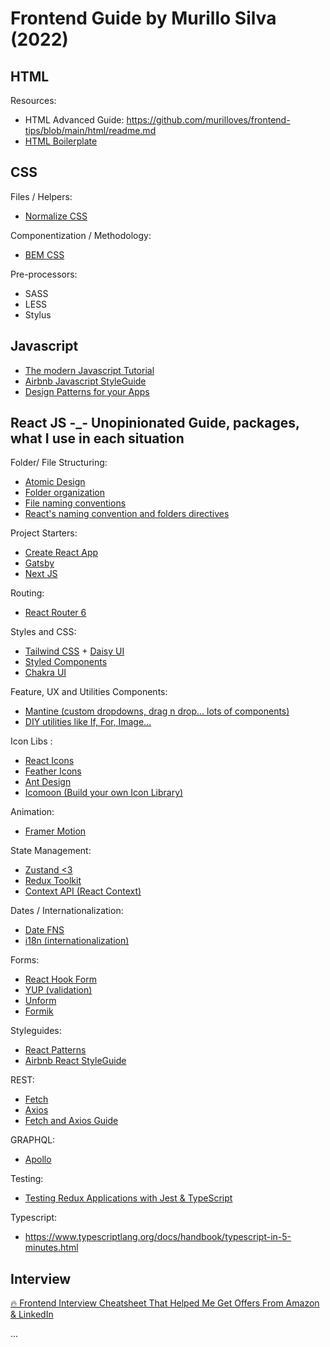 # Frontend Guide by Murillo Silva (2022)



## HTML

Resources:
- HTML Advanced Guide: https://github.com/murilloves/frontend-tips/blob/main/html/readme.md
- [HTML Boilerplate](https://www.freecodecamp.org/news/basic-html5-template-boilerplate-code-example/)


## CSS

Files / Helpers:
- [Normalize CSS](https://github.com/necolas/normalize.css/blob/master/normalize.css)

Componentization / Methodology:
- [BEM CSS](https://en.bem.info/methodology/css/)

Pre-processors:
- SASS
- LESS
- Stylus


## Javascript
- [The modern Javascript Tutorial](https://javascript.info/)
- [Airbnb Javascript StyleGuide](https://github.com/airbnb/javascript)
- [Design Patterns for your Apps](https://refactoring.guru/design-patterns/)


## React JS -_- Unopinionated Guide, packages, what I use in each situation

Folder/ File Structuring:
- [Atomic Design](https://bradfrost.com/blog/post/atomic-web-design/)
- [Folder organization](https://betterprogramming.pub/an-opinionated-guide-to-react-folder-structure-file-naming-8b723d39a0d6)
- [File naming conventions](https://ilegra.com/blog/file-naming-strategy-for-react-applications/)
- [React's naming convention and folders directives](https://reactjs.org/docs/faq-structure.html)

Project Starters:
- [Create React App](https://create-react-app.dev/)
- [Gatsby](https://www.gatsbyjs.com/)
- [Next JS](https://nextjs.org/)

Routing:
- [React Router 6](https://reactrouter.com/)

Styles and CSS:
- [Tailwind CSS](https://tailwindcss.com/) + [Daisy UI](https://daisyui.com/)
- [Styled Components](https://styled-components.com/)
- [Chakra UI](https://chakra-ui.com/)

Feature, UX and Utilities Components:
- [Mantine (custom dropdowns, drag n drop... lots of components)](https://mantine.dev/)
- [DIY utilities like If, For, Image...](https://levelup.gitconnected.com/react-utility-components-building-4-react-components-that-improve-any-app-2fa0e4672e0f)

Icon Libs :
- [React Icons](https://react-icons.github.io/react-icons/)
- [Feather Icons](https://feathericons.com/)
- [Ant Design](https://ant.design/components/icon/)
- [Icomoon (Build your own Icon Library)](https://icomoon.io/)

Animation:
- [Framer Motion](https://www.framer.com/motion/)

State Management:
- [Zustand <3](https://docs.pmnd.rs/zustand/introduction)
- [Redux Toolkit](https://redux-toolkit.js.org/)
- [Context API (React Context)](https://reactjs.org/docs/context.html)

Dates / Internationalization:
- [Date FNS](https://date-fns.org/)
- [i18n (internationalization)](https://www.npmjs.com/package/i18n)

Forms:
- [React Hook Form](https://react-hook-form.com/)
- [YUP (validation)](https://github.com/jquense/yup)
- [Unform](https://github.com/unform/unform)
- [Formik](https://formik.org/docs/overview)

Styleguides:
- [React Patterns](https://reactpatterns.com/)
- [Airbnb React StyleGuide](https://airbnb.io/javascript/react/)

REST:
- [Fetch](https://developer.mozilla.org/en-US/docs/Web/API/Fetch_API)
- [Axios](https://axios-http.com/docs/intro)
- [Fetch and Axios Guide](https://www.smashingmagazine.com/2020/06/rest-api-react-fetch-axios/)

GRAPHQL:
- [Apollo](https://www.apollographql.com/docs/react/)

Testing:
- [Testing Redux Applications with Jest & TypeScript](https://egghead.io/lessons/jest-intro-to-confidently-testing-redux-applications-with-jest-typescript)


Typescript:
- https://www.typescriptlang.org/docs/handbook/typescript-in-5-minutes.html


## Interview

[🔥 Frontend Interview Cheatsheet That Helped Me Get Offers From Amazon & LinkedIn](https://itnext.io/frontend-interview-cheatsheet-that-helped-me-to-get-offer-on-amazon-and-linkedin-cba9584e33c7)






...
